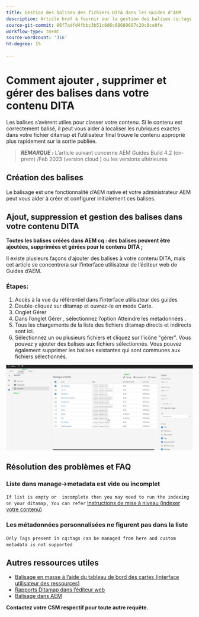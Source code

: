 ```yaml
---
title: Gestion des balises des fichiers DITA dans les Guides d’AEM
description: Article bref à fournir sur la gestion des balises cq:tags dans AEM Guides
source-git-commit: 06f7adfd4fbbc3b51c6d6c08689697c20c8ce8fe
workflow-type: tm+mt
source-wordcount: '316'
ht-degree: 1%

---
```



# Comment ajouter , supprimer et gérer des balises dans votre contenu DITA

Les balises s’avèrent utiles pour classer votre contenu. Si le contenu est correctement balisé, il peut vous aider à localiser les rubriques exactes dans votre fichier ditamap et l’utilisateur final trouve le contenu approprié plus rapidement sur la sortie publiée.

> **_REMARQUE :_**  L’article suivant concerne AEM Guides Build 4.2 (on-prem) /Feb 2023 (version cloud ) ou les versions ultérieures


## Création des balises

Le balisage est une fonctionnalité d’AEM native et votre administrateur AEM peut vous aider à créer et configurer initialement ces balises.


## Ajout, suppression et gestion des balises dans votre contenu DITA

**Toutes les balises créées dans AEM cq : des balises peuvent être ajoutées, supprimées et gérées pour le contenu DITA ;**

Il existe plusieurs façons d’ajouter des balises à votre contenu DITA, mais cet article se concentrera sur l’interface utilisateur de l’éditeur web de Guides d’AEM.

### Étapes:

1. Accès à la vue du référentiel dans l’interface utilisateur des guides
2. Double-cliquez sur ditamap et ouvrez-le en mode Carte.
3. Onglet Gérer
4. Dans l’onglet Gérer , sélectionnez l’option Atteindre les métadonnées .
5. Tous les chargements de la liste des fichiers ditamap directs et indirects sont ici.
6. Sélectionnez un ou plusieurs fichiers et cliquez sur l’icône &quot;gérer&quot;. Vous pouvez y ajouter des balises aux fichiers sélectionnés.
Vous pouvez également supprimer les balises existantes qui sont communes aux fichiers sélectionnés.

<img title="Gestion des balises dans les guides AEM " alt="Gestion des balises dans DITA " src="ManageTags.jpg">

## Résolution des problèmes et FAQ

### Liste dans manage->metadata est vide ou incomplet

`If list is empty or  incomplete then you may need to run the indexing on your ditamap, You can refer` [Instructions de mise à niveau (indexer votre contenu)](https://experienceleague.adobe.com/docs/experience-manager-guides-learn/tutorials/install-guide/on-prem-ig/download-install-upgrade-aemg/upgrade-xml-documentation.html?lang=en#steps-to-index-the-existing-content-to-use-the-new-find-and-replace%3A)

### Les métadonnées personnalisées ne figurent pas dans la liste

`Only Tags present in cq:tags can be managed from here and custom metadata is not supported`




## Autres ressources utiles

- [Balisage en masse à l’aide du tableau de bord des cartes (interface utilisateur des ressources)](https://experienceleague.adobe.com/docs/experience-manager-guides-learn/tutorials/user-guide/manaege-metadata/map-editor-bulk-tagging.html?lang=en)
- [Rapports Ditamap dans l’éditeur web](https://experienceleague.adobe.com/docs/experience-manager-guides-learn/tutorials/user-guide/reports-aem-guide/reports-web-editor.html?lang=en)
- [Balisage dans AEM](https://experienceleague.adobe.com/docs/experience-manager-learn/assets/configuring/tagging.html?lang=en)


**Contactez votre CSM respectif pour toute autre requête.**

